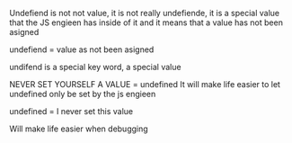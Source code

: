 Undefiend is not not value, it is not really undefiende, it is a special 
value that the JS engieen has inside of it and it means that a value
has not been asigned 

undefiend = value as not been asigned 

undifend is a special key word, a special value

NEVER SET YOURSELF A VALUE = undefined
It will make life easier to let undefined only be set by the js engieen

undefined = I never set this value 

Will make life easier when debugging 

